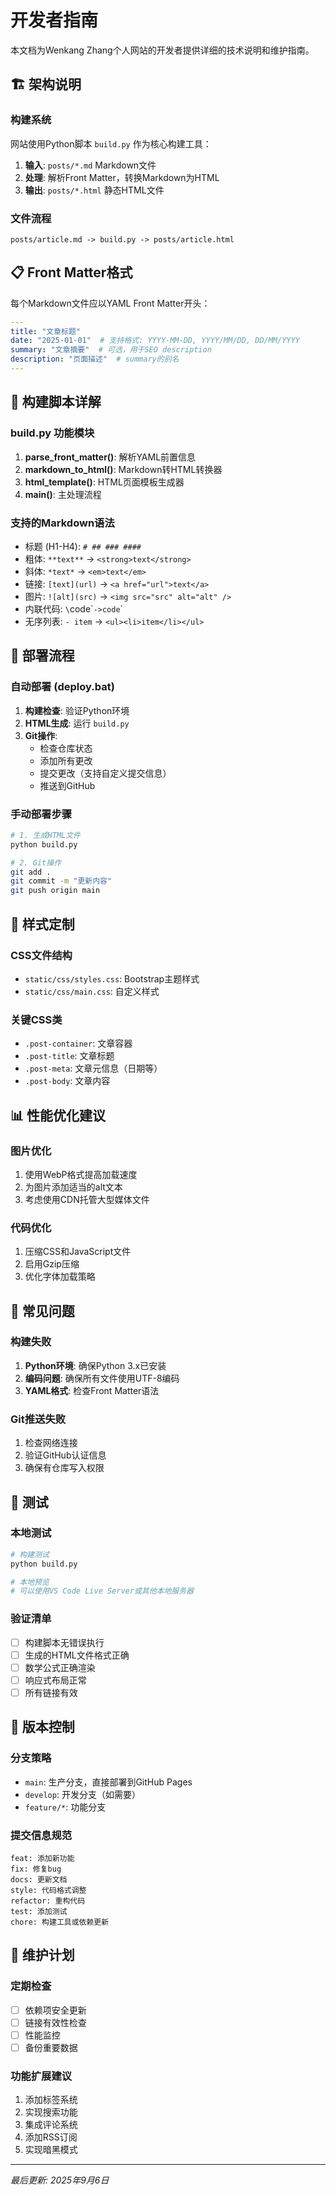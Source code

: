 # 开发者指南

本文档为Wenkang Zhang个人网站的开发者提供详细的技术说明和维护指南。

## 🏗️ 架构说明

### 构建系统
网站使用Python脚本 `build.py` 作为核心构建工具：

1. **输入**: `posts/*.md` Markdown文件
2. **处理**: 解析Front Matter，转换Markdown为HTML
3. **输出**: `posts/*.html` 静态HTML文件

### 文件流程
```
posts/article.md -> build.py -> posts/article.html
```

## 📋 Front Matter格式

每个Markdown文件应以YAML Front Matter开头：

```yaml
---
title: "文章标题"
date: "2025-01-01"  # 支持格式: YYYY-MM-DD, YYYY/MM/DD, DD/MM/YYYY
summary: "文章摘要"  # 可选，用于SEO description
description: "页面描述"  # summary的别名
---
```

## 🔧 构建脚本详解

### build.py 功能模块

1. **parse_front_matter()**: 解析YAML前置信息
2. **markdown_to_html()**: Markdown转HTML转换器
3. **html_template()**: HTML页面模板生成器
4. **main()**: 主处理流程

### 支持的Markdown语法

- 标题 (H1-H4): `# ## ### ####`
- 粗体: `**text**` -> `<strong>text</strong>`
- 斜体: `*text*` -> `<em>text</em>`
- 链接: `[text](url)` -> `<a href="url">text</a>`
- 图片: `![alt](src)` -> `<img src="src" alt="alt" />`
- 内联代码: `\`code\`` -> `<code>code</code>`
- 无序列表: `- item` -> `<ul><li>item</li></ul>`

## 🚀 部署流程

### 自动部署 (deploy.bat)

1. **构建检查**: 验证Python环境
2. **HTML生成**: 运行 `build.py`
3. **Git操作**: 
   - 检查仓库状态
   - 添加所有更改
   - 提交更改（支持自定义提交信息）
   - 推送到GitHub

### 手动部署步骤

```bash
# 1. 生成HTML文件
python build.py

# 2. Git操作
git add .
git commit -m "更新内容"
git push origin main
```

## 🎨 样式定制

### CSS文件结构
- `static/css/styles.css`: Bootstrap主题样式
- `static/css/main.css`: 自定义样式

### 关键CSS类
- `.post-container`: 文章容器
- `.post-title`: 文章标题
- `.post-meta`: 文章元信息（日期等）
- `.post-body`: 文章内容

## 📊 性能优化建议

### 图片优化
1. 使用WebP格式提高加载速度
2. 为图片添加适当的alt文本
3. 考虑使用CDN托管大型媒体文件

### 代码优化
1. 压缩CSS和JavaScript文件
2. 启用Gzip压缩
3. 优化字体加载策略

## 🐛 常见问题

### 构建失败
1. **Python环境**: 确保Python 3.x已安装
2. **编码问题**: 确保所有文件使用UTF-8编码
3. **YAML格式**: 检查Front Matter语法

### Git推送失败
1. 检查网络连接
2. 验证GitHub认证信息
3. 确保有仓库写入权限

## 🧪 测试

### 本地测试
```bash
# 构建测试
python build.py

# 本地预览
# 可以使用VS Code Live Server或其他本地服务器
```

### 验证清单
- [ ] 构建脚本无错误执行
- [ ] 生成的HTML文件格式正确
- [ ] 数学公式正确渲染
- [ ] 响应式布局正常
- [ ] 所有链接有效

## 🔄 版本控制

### 分支策略
- `main`: 生产分支，直接部署到GitHub Pages
- `develop`: 开发分支（如需要）
- `feature/*`: 功能分支

### 提交信息规范
```
feat: 添加新功能
fix: 修复bug
docs: 更新文档
style: 代码格式调整
refactor: 重构代码
test: 添加测试
chore: 构建工具或依赖更新
```

## 📝 维护计划

### 定期检查
- [ ] 依赖项安全更新
- [ ] 链接有效性检查
- [ ] 性能监控
- [ ] 备份重要数据

### 功能扩展建议
1. 添加标签系统
2. 实现搜索功能
3. 集成评论系统
4. 添加RSS订阅
5. 实现暗黑模式

---

*最后更新: 2025年9月6日*
